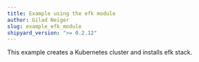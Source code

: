 ```yaml
---
title: Example using the efk module
author: Gilad Neiger
slug: example_efk_module
shipyard_version: ">= 0.2.12"
---
```


This example creates a Kubernetes cluster and installs efk stack.